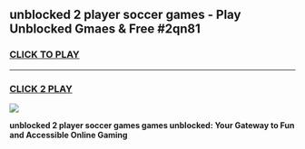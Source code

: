 
## unblocked 2 player soccer games - Play Unblocked Gmaes & Free #2qn81
<h3>
<a href="https://premium.freeplayer.one?title=unblocked_2_player_soccer_games&ref=03M">CLICK TO PLAY</a></h3>
<hr>

<h3>
<a href="https://premium.freeplayer.one?title=unblocked_2_player_soccer_games&ref=03M">CLICK 2 PLAY</a>
  
</h3>

<a href="https://premium.freeplayer.one?title=unblocked_2_player_soccer_games&ref=03M"><img src="https://clearcache.store/games.png"></a>


**unblocked 2 player soccer games games unblocked: Your Gateway to Fun and Accessible Online Gaming**
